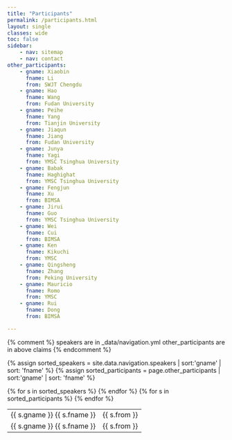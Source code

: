 ```yaml
---
title: "Participants"
permalink: /participants.html
layout: single
classes: wide
toc: false
sidebar:
    - nav: sitemap
    - nav: contact
other_participants:
    - gname: Xiaobin
      fname: Li
      from: SWJT Chengdu
    - gname: Hao
      fname: Wang
      from: Fudan University
    - gname: Peihe
      fname: Yang
      from: Tianjin University
    - gname: Jiaqun
      fname: Jiang
      from: Fudan University
    - gname: Junya
      fname: Yagi
      from: YMSC Tsinghua University
    - gname: Babak
      fname: Haghighat
      from: YMSC Tsinghua University
    - gname: Fengjun
      fname: Xu
      from: BIMSA
    - gname: Jirui
      fname: Guo
      from: YMSC Tsinghua University
    - gname: Wei
      fname: Cui
      from: BIMSA
    - gname: Ken
      fname: Kikuchi
      from: YMSC
    - gname: Qingsheng
      fname: Zhang
      from: Peking University
    - gname: Mauricio
      fname: Romo
      from: YMSC
    - gname: Rui
      fname: Dong
      from: BIMSA

---
```


{% comment %}
    speakers are in \_data/navigation.yml
    other_participants are in above claims
{% endcomment %}

{% assign sorted_speakers = site.data.navigation.speakers | sort:'gname' | sort: 'fname' %}
{% assign sorted_participants = page.other_participants | sort:'gname' | sort: 'fname' %}

<table>
<tbody>
    {% for s in sorted_speakers %}
        <tr>
            <td> {{ s.gname }}&nbsp;{{ s.fname }} </td>
            <td> {{ s.from }} </td>
        </tr>
    {% endfor %}
    {% for s in sorted_participants %}
        <tr>
            <td> {{ s.gname }}&nbsp;{{ s.fname }} </td>
            <td> {{ s.from }} </td>
        </tr>
    {% endfor %}
</tbody>
</table>
